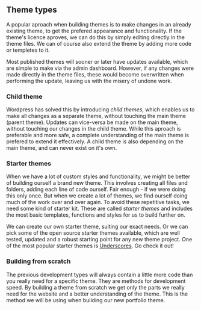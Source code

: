 ## Theme types

A popular aproach when building themes is to make changes in an already existing theme, to get the prefered appearance and functionality. If the theme's licence aproves, we can do this by simply editing directly in the theme files. We can of course also extend the theme by adding more code or templetes to it.

Most published themes will sooner or later have updates available, which are simple to make via the admin dashboard. However, if any changes were made directly in the theme files, these would become overwritten when performing the update, leaving us with the misery of undone work.

### Child theme
Wordpress has solved this by introducing *child themes*, which enables us to make all changes as a separate theme, without touching the main theme (parent theme). Updates can vice-versa be made on the main theme, without touching our changes in the child theme. While this aproach is preferable and more safe, a complete understanding of the main theme is prefered to extend it effectively. A child theme is also depending on the main theme, and can never exist on it's own.

### Starter themes
When we have a lot of custom styles and functionality, we might be better of building ourself a brand new theme. This involves creating all files and folders, adding each line of code ourself. Fair enough - if we were doing this only once. But when we create a lot of themes, we find ourself doing much of the work over and over again. To avoid these repetitive tasks, we need some kind of starter kit. These are called *starter themes* and includes the most basic templates, functions and styles for us to build further on.

We can create our own starter theme, suiting our exact needs. Or we can pick some of the open source starter themes available, which are well tested, updated and a robust starting point for any new theme project. One of the most popular starter themes is [Underscores](http://underscores.me/ "Underscores project"). Go check it out!

### Building from scratch
The previous development types will always contain a little more code than you really need for a specific theme. They are methods for development speed. By building a theme from scratch we get only the parts we really need for the website and a better understanding of the theme. This is the method we will be using when building our new portfolio theme.
